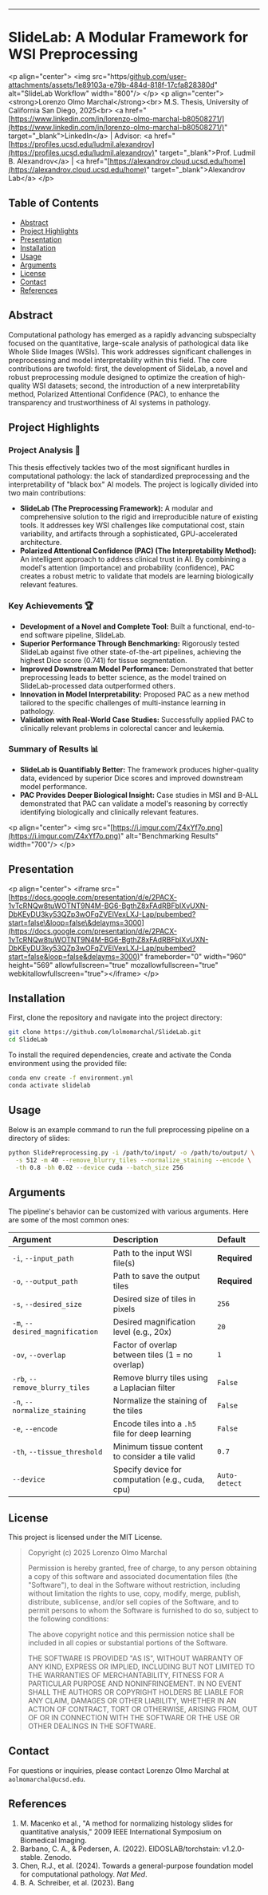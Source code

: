 -----

# SlideLab: A Modular Framework for WSI Preprocessing

\<p align="center"\>
\<img src="https/[github.com/user-attachments/assets/1e89103a-e79b-484d-818f-17cfa828380d](https://github.com/user-attachments/assets/1e89103a-e79b-484d-818f-17cfa828380d)" alt="SlideLab Workflow" width="800"/\>
\</p\>
\<p align="center"\>
\<strong\>Lorenzo Olmo Marchal\</strong\>\<br\>
M.S. Thesis, University of California San Diego, 2025\<br\>
\<a href="[https://www.linkedin.com/in/lorenzo-olmo-marchal-b80508271/](https://www.linkedin.com/in/lorenzo-olmo-marchal-b80508271/)" target="\_blank"\>LinkedIn\</a\> | Advisor: \<a href="[https://profiles.ucsd.edu/ludmil.alexandrov](https://profiles.ucsd.edu/ludmil.alexandrov)" target="\_blank"\>Prof. Ludmil B. Alexandrov\</a\> | \<a href="[https://alexandrov.cloud.ucsd.edu/home](https://alexandrov.cloud.ucsd.edu/home)" target="\_blank"\>Alexandrov Lab\</a\>
\</p\>

## Table of Contents

  - [Abstract](https://www.google.com/search?q=%23abstract)
  - [Project Highlights](https://www.google.com/search?q=%23project-highlights)
  - [Presentation](https://www.google.com/search?q=%23presentation)
  - [Installation](https://www.google.com/search?q=%23installation)
  - [Usage](https://www.google.com/search?q=%23usage)
  - [Arguments](https://www.google.com/search?q=%23arguments)
  - [License](https://www.google.com/search?q=%23license)
  - [Contact](https://www.google.com/search?q=%23contact)
  - [References](https://www.google.com/search?q=%23references)

## Abstract

Computational pathology has emerged as a rapidly advancing subspecialty focused on the quantitative, large-scale analysis of pathological data like Whole Slide Images (WSIs). This work addresses significant challenges in preprocessing and model interpretability within this field. The core contributions are twofold: first, the development of SlideLab, a novel and robust preprocessing module designed to optimize the creation of high-quality WSI datasets; second, the introduction of a new interpretability method, Polarized Attentional Confidence (PAC), to enhance the transparency and trustworthiness of AI systems in pathology.

## Project Highlights

### Project Analysis 🧠

This thesis effectively tackles two of the most significant hurdles in computational pathology: the lack of standardized preprocessing and the interpretability of "black box" AI models. The project is logically divided into two main contributions:

  * **SlideLab (The Preprocessing Framework):** A modular and comprehensive solution to the rigid and irreproducible nature of existing tools. It addresses key WSI challenges like computational cost, stain variability, and artifacts through a sophisticated, GPU-accelerated architecture.
  * **Polarized Attentional Confidence (PAC) (The Interpretability Method):** An intelligent approach to address clinical trust in AI. By combining a model's attention (importance) and probability (confidence), PAC creates a robust metric to validate that models are learning biologically relevant features.

### Key Achievements 🏆

  * **Development of a Novel and Complete Tool:** Built a functional, end-to-end software pipeline, SlideLab.
  * **Superior Performance Through Benchmarking:** Rigorously tested SlideLab against five other state-of-the-art pipelines, achieving the highest Dice score (0.741) for tissue segmentation.
  * **Improved Downstream Model Performance:** Demonstrated that better preprocessing leads to better science, as the model trained on SlideLab-processed data outperformed others.
  * **Innovation in Model Interpretability:** Proposed PAC as a new method tailored to the specific challenges of multi-instance learning in pathology.
  * **Validation with Real-World Case Studies:** Successfully applied PAC to clinically relevant problems in colorectal cancer and leukemia.

### Summary of Results 📊

  * **SlideLab is Quantifiably Better:** The framework produces higher-quality data, evidenced by superior Dice scores and improved downstream model performance.
  * **PAC Provides Deeper Biological Insight:** Case studies in MSI and B-ALL demonstrated that PAC can validate a model's reasoning by correctly identifying biologically and clinically relevant features.

\<p align="center"\>
\<img src="[https://i.imgur.com/Z4xYf7o.png](https://i.imgur.com/Z4xYf7o.png)" alt="Benchmarking Results" width="700"/\>
\</p\>

## Presentation

\<p align="center"\>
\<iframe src="[https://docs.google.com/presentation/d/e/2PACX-1vTcRNQw8tuWOTNT9N4M-BG6-BgthZ8xFAdRBFbIXvUXN-DbKEyDU3ky53QZp3wOFqZVElVexLXJ-Lap/pubembed?start=false\&loop=false\&delayms=3000](https://docs.google.com/presentation/d/e/2PACX-1vTcRNQw8tuWOTNT9N4M-BG6-BgthZ8xFAdRBFbIXvUXN-DbKEyDU3ky53QZp3wOFqZVElVexLXJ-Lap/pubembed?start=false&loop=false&delayms=3000)" frameborder="0" width="960" height="569" allowfullscreen="true" mozallowfullscreen="true" webkitallowfullscreen="true"\>\</iframe\>
\</p\>

## Installation

First, clone the repository and navigate into the project directory:

```bash
git clone https://github.com/lolmomarchal/SlideLab.git
cd SlideLab
```

To install the required dependencies, create and activate the Conda environment using the provided file:

```bash
conda env create -f environment.yml
conda activate slidelab
```

## Usage

Below is an example command to run the full preprocessing pipeline on a directory of slides:

```bash
python SlidePreprocessing.py -i /path/to/input/ -o /path/to/output/ \
  -s 512 -m 40 --remove_blurry_tiles --normalize_staining --encode \
  -th 0.8 -bh 0.02 --device cuda --batch_size 256
```

## Arguments

The pipeline's behavior can be customized with various arguments. Here are some of the most common ones:

| Argument                        | Description                                      | Default       |
| :------------------------------ | :----------------------------------------------- | :------------ |
| `-i`, `--input_path`            | Path to the input WSI file(s)                    | **Required**  |
| `-o`, `--output_path`           | Path to save the output tiles                    | **Required**  |
| `-s`, `--desired_size`          | Desired size of tiles in pixels                  | `256`         |
| `-m`, `--desired_magnification` | Desired magnification level (e.g., 20x)          | `20`          |
| `-ov`, `--overlap`              | Factor of overlap between tiles (1 = no overlap) | `1`           |
| `-rb`, `--remove_blurry_tiles`  | Remove blurry tiles using a Laplacian filter     | `False`       |
| `-n`, `--normalize_staining`    | Normalize the staining of the tiles              | `False`       |
| `-e`, `--encode`                | Encode tiles into a `.h5` file for deep learning | `False`       |
| `-th`, `--tissue_threshold`     | Minimum tissue content to consider a tile valid  | `0.7`         |
| `--device`                      | Specify device for computation (e.g., cuda, cpu) | `Auto-detect` |

## License

This project is licensed under the MIT License.

> Copyright (c) 2025 Lorenzo Olmo Marchal
>
> Permission is hereby granted, free of charge, to any person obtaining a copy of this software and associated documentation files (the "Software"), to deal in the Software without restriction, including without limitation the rights to use, copy, modify, merge, publish, distribute, sublicense, and/or sell copies of the Software, and to permit persons to whom the Software is furnished to do so, subject to the following conditions:
>
> The above copyright notice and this permission notice shall be included in all copies or substantial portions of the Software.
>
> THE SOFTWARE IS PROVIDED "AS IS", WITHOUT WARRANTY OF ANY KIND, EXPRESS OR IMPLIED, INCLUDING BUT NOT LIMITED TO THE WARRANTIES OF MERCHANTABILITY, FITNESS FOR A PARTICULAR PURPOSE AND NONINFRINGEMENT. IN NO EVENT SHALL THE AUTHORS OR COPYRIGHT HOLDERS BE LIABLE FOR ANY CLAIM, DAMAGES OR OTHER LIABILITY, WHETHER IN AN ACTION OF CONTRACT, TORT OR OTHERWISE, ARISING FROM, OUT OF OR IN CONNECTION WITH THE SOFTWARE OR THE USE OR OTHER DEALINGS IN THE SOFTWARE.

## Contact

For questions or inquiries, please contact Lorenzo Olmo Marchal at `aolmomarchal@ucsd.edu`.

## References

1.  M. Macenko et al., "A method for normalizing histology slides for quantitative analysis," 2009 IEEE International Symposium on Biomedical Imaging.
2.  Barbano, C. A., & Pedersen, A. (2022). EIDOSLAB/torchstain: v1.2.0-stable. Zenodo.
3.  Chen, R.J., et al. (2024). Towards a general-purpose foundation model for computational pathology. *Nat Med*.
4.  B. A. Schreiber, et al. (2023). Bang
